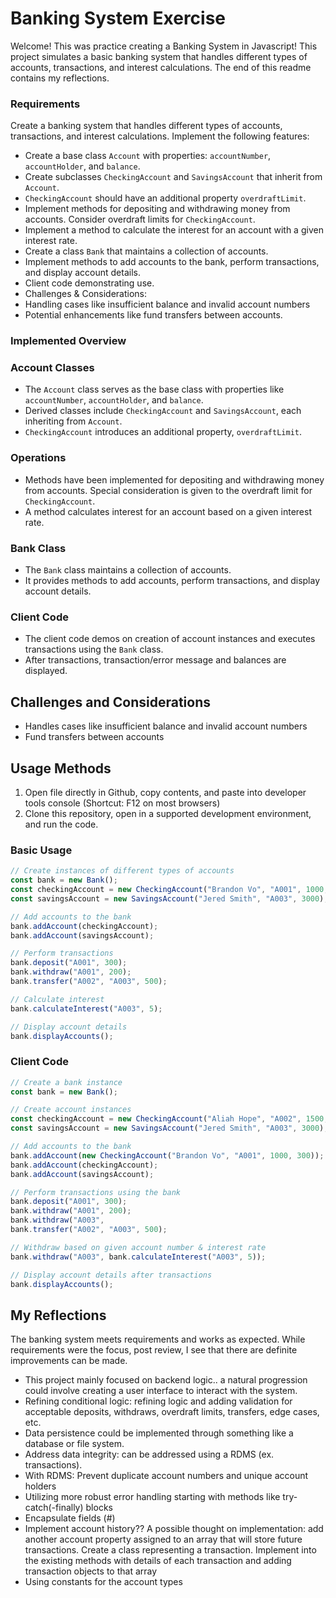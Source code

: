 # Banking System Exercise

Welcome! This was practice creating a Banking System in Javascript! This project simulates a basic banking system that handles different types of accounts, transactions, and interest calculations. The end of this readme contains my reflections.

### Requirements
Create a banking system that handles different types of accounts, transactions, and interest calculations. Implement the following features:
   - Create a base class `Account` with properties: `accountNumber`, `accountHolder`, and `balance`.
   - Create subclasses `CheckingAccount` and `SavingsAccount` that inherit from `Account`.
   - `CheckingAccount` should have an additional property `overdraftLimit`.
   - Implement methods for depositing and withdrawing money from accounts. Consider overdraft limits for `CheckingAccount`.
   - Implement a method to calculate the interest for an account with a given interest rate.
   - Create a class `Bank` that maintains a collection of accounts.
   - Implement methods to add accounts to the bank, perform transactions, and display account details.
   - Client code demonstrating use.
   - Challenges & Considerations:
   - Handling cases like insufficient balance and invalid account numbers
   - Potential enhancements like fund transfers between accounts.

### Implemented Overview

### Account Classes

- The `Account` class serves as the base class with properties like `accountNumber`, `accountHolder`, and `balance`.
- Derived classes include `CheckingAccount` and `SavingsAccount`, each inheriting from `Account`.
- `CheckingAccount` introduces an additional property, `overdraftLimit`.

### Operations

- Methods have been implemented for depositing and withdrawing money from accounts. Special consideration is given to the overdraft limit for `CheckingAccount`.
- A method calculates interest for an account based on a given interest rate.

### Bank Class

- The `Bank` class maintains a collection of accounts.
- It provides methods to add accounts, perform transactions, and display account details.

### Client Code

- The client code demos on creation of account instances and executes transactions using the `Bank` class.
- After transactions, transaction/error message and balances are displayed.

## Challenges and Considerations

- Handles cases like insufficient balance and invalid account numbers
- Fund transfers between accounts

## Usage Methods

1. Open file directly in Github, copy contents, and paste into developer tools console (Shortcut: F12 on most browsers)
2. Clone this repository, open in a supported development environment, and run the code.

### Basic Usage

```javascript
// Create instances of different types of accounts
const bank = new Bank();
const checkingAccount = new CheckingAccount("Brandon Vo", "A001", 1000, 300));
const savingsAccount = new SavingsAccount("Jered Smith", "A003", 3000);

// Add accounts to the bank
bank.addAccount(checkingAccount);
bank.addAccount(savingsAccount);

// Perform transactions
bank.deposit("A001", 300);
bank.withdraw("A001", 200);
bank.transfer("A002", "A003", 500);

// Calculate interest
bank.calculateInterest("A003", 5);

// Display account details
bank.displayAccounts();
```

### Client Code

```javascript
// Create a bank instance
const bank = new Bank();

// Create account instances
const checkingAccount = new CheckingAccount("Aliah Hope", "A002", 1500, 300));
const savingsAccount = new SavingsAccount("Jered Smith", "A003", 3000);

// Add accounts to the bank
bank.addAccount(new CheckingAccount("Brandon Vo", "A001", 1000, 300));
bank.addAccount(checkingAccount);
bank.addAccount(savingsAccount);

// Perform transactions using the bank
bank.deposit("A001", 300);
bank.withdraw("A001", 200);
bank.withdraw("A003", 
bank.transfer("A002", "A003", 500);

// Withdraw based on given account number & interest rate 
bank.withdraw("A003", bank.calculateInterest("A003", 5));

// Display account details after transactions
bank.displayAccounts();
```

## My Reflections

The banking system meets requirements and works as expected. While requirements were the focus, post review, I see that there are definite improvements can be made.
- This project mainly focused on backend logic.. a natural progression could involve creating a user interface to interact with the system.
- Refining conditional logic: refining logic and adding validation for acceptable deposits, withdraws, overdraft limits, transfers, edge cases, etc.
- Data persistence could be implemented through something like a database or file system. 
- Address data integrity: can be addressed using a RDMS (ex. transactions).
- With RDMS: Prevent duplicate account numbers and unique account holders
- Utilizing more robust error handling starting with methods like try-catch(-finally) blocks
- Encapsulate fields (#)
- Implement account history?? A possible thought on implementation: add another account property assigned to an array that will store future transactions. Create a class representing a transaction. Implement into the existing methods with details of each transaction and adding transaction objects to that array
- Using constants for the account types
